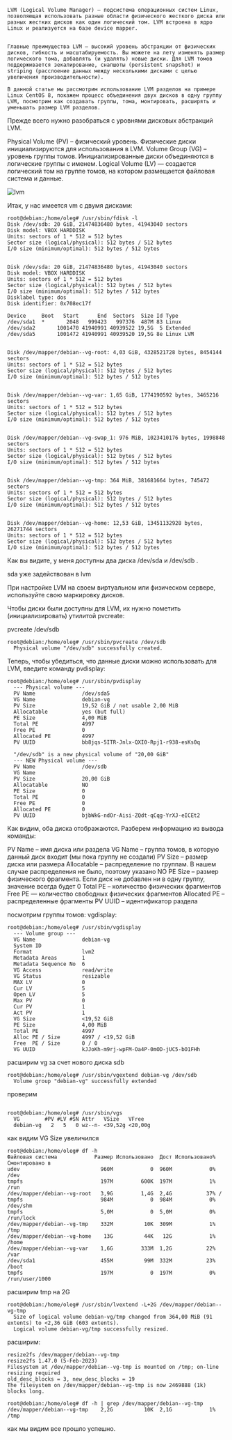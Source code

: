```
LVM (Logical Volume Manager) – подсистема операционных систем Linux, позволяющая использовать разные области физического жесткого диска или разных жестких дисков как один логический том. LVM встроена в ядро Linux и реализуется на базе device mapper.


Главные преимущества LVM – высокий уровень абстракции от физических дисков, гибкость и масштабируемость. Вы можете на лету изменять размер логического тома, добавлять (и удалять) новые диски. Для LVM томов поддерживается зекалирование, снапшоты (persistent snapshot) и striping (расслоение данных между несколькими дисками с целью увеличения производительности).

В данной статье мы рассмотрим использование LVM разделов на примере Linux CentOS 8, покажем процесс объединения двух дисков в одну группу LVM, посмотрим как создавать группы, тома, монтировать, расширять и уменьшать размер LVM разделов.
```
Прежде всего нужно разобраться с уровнями дисковых абстракций LVM.

Physical Volume (PV) – физический уровень. Физические диски инициализируются для использования в LVM.
Volume Group (VG) – уровень группы томов. Инициализированные диски объединяются в логические группы с именем.
Logical Volume (LV) — создается логический том на группе томов, на котором размещается файловая система и данные.

![lvm](https://github.com/incid3nt/lvm/blob/main/screen/arhitektura-i-urovni-abstracii-lvm-v-linux.png)

Итак, у нас имеется vm с двумя дисками:
```
root@debian:/home/oleg# /usr/sbin/fdisk -l
Disk /dev/sdb: 20 GiB, 21474836480 bytes, 41943040 sectors
Disk model: VBOX HARDDISK
Units: sectors of 1 * 512 = 512 bytes
Sector size (logical/physical): 512 bytes / 512 bytes
I/O size (minimum/optimal): 512 bytes / 512 bytes


Disk /dev/sda: 20 GiB, 21474836480 bytes, 41943040 sectors
Disk model: VBOX HARDDISK
Units: sectors of 1 * 512 = 512 bytes
Sector size (logical/physical): 512 bytes / 512 bytes
I/O size (minimum/optimal): 512 bytes / 512 bytes
Disklabel type: dos
Disk identifier: 0x708ec17f

Device     Boot   Start      End  Sectors  Size Id Type
/dev/sda1  *       2048   999423   997376  487M 83 Linux
/dev/sda2       1001470 41940991 40939522 19,5G  5 Extended
/dev/sda5       1001472 41940991 40939520 19,5G 8e Linux LVM


Disk /dev/mapper/debian--vg-root: 4,03 GiB, 4328521728 bytes, 8454144 sectors
Units: sectors of 1 * 512 = 512 bytes
Sector size (logical/physical): 512 bytes / 512 bytes
I/O size (minimum/optimal): 512 bytes / 512 bytes


Disk /dev/mapper/debian--vg-var: 1,65 GiB, 1774190592 bytes, 3465216 sectors
Units: sectors of 1 * 512 = 512 bytes
Sector size (logical/physical): 512 bytes / 512 bytes
I/O size (minimum/optimal): 512 bytes / 512 bytes


Disk /dev/mapper/debian--vg-swap_1: 976 MiB, 1023410176 bytes, 1998848 sectors
Units: sectors of 1 * 512 = 512 bytes
Sector size (logical/physical): 512 bytes / 512 bytes
I/O size (minimum/optimal): 512 bytes / 512 bytes


Disk /dev/mapper/debian--vg-tmp: 364 MiB, 381681664 bytes, 745472 sectors
Units: sectors of 1 * 512 = 512 bytes
Sector size (logical/physical): 512 bytes / 512 bytes
I/O size (minimum/optimal): 512 bytes / 512 bytes


Disk /dev/mapper/debian--vg-home: 12,53 GiB, 13451132928 bytes, 26271744 sectors
Units: sectors of 1 * 512 = 512 bytes
Sector size (logical/physical): 512 bytes / 512 bytes
I/O size (minimum/optimal): 512 bytes / 512 bytes

```
Как вы видите, у меня доступны два диска /dev/sda и /dev/sdb .

sda уже задействован в lvm

При настройке LVM на своем виртуальном или физическом сервере, используйте свою маркировку дисков.

Чтобы диски были доступны для LVM, их нужно пометить (инициализировать) утилитой pvcreate:

pvcreate /dev/sdb

```
root@debian:/home/oleg# /usr/sbin/pvcreate /dev/sdb
  Physical volume "/dev/sdb" successfully created.
```
Теперь, чтобы убедиться, что данные диски можно использовать для LVM, введите команду pvdisplay:
```
root@debian:/home/oleg# /usr/sbin/pvdisplay
  --- Physical volume ---
  PV Name               /dev/sda5
  VG Name               debian-vg
  PV Size               19,52 GiB / not usable 2,00 MiB
  Allocatable           yes (but full)
  PE Size               4,00 MiB
  Total PE              4997
  Free PE               0
  Allocated PE          4997
  PV UUID               bb8jqs-5ITR-Jnlx-QXI0-Rpj1-r938-esKs0q

  "/dev/sdb" is a new physical volume of "20,00 GiB"
  --- NEW Physical volume ---
  PV Name               /dev/sdb
  VG Name
  PV Size               20,00 GiB
  Allocatable           NO
  PE Size               0
  Total PE              0
  Free PE               0
  Allocated PE          0
  PV UUID               bjbWkG-ndOr-Aisi-ZQdt-qCqg-YrXJ-eICEt2
```
Как видим, оба диска отображаются. Разберем информацию из вывода команды:

PV Name – имя диска или раздела
VG Name – группа томов, в которую данный диск входит (мы пока группу не создали)
PV Size – размер диска или размера
Allocatable – распределение по группам. В нашем случае распределения не было, поэтому указано NO
PE Size – размер физического фрагмента. Если диск не добавлен ни в одну группу, значение всегда будет 0
Total PE – количество физических фрагментов
Free PE — количество свободных физических фрагментов
Allocated PE – распределенные фрагменты
PV UUID – идентификатор раздела

посмотрим группы томов: vgdisplay:
```
root@debian:/home/oleg# /usr/sbin/vgdisplay
  --- Volume group ---
  VG Name               debian-vg
  System ID
  Format                lvm2
  Metadata Areas        1
  Metadata Sequence No  6
  VG Access             read/write
  VG Status             resizable
  MAX LV                0
  Cur LV                5
  Open LV               5
  Max PV                0
  Cur PV                1
  Act PV                1
  VG Size               <19,52 GiB
  PE Size               4,00 MiB
  Total PE              4997
  Alloc PE / Size       4997 / <19,52 GiB
  Free  PE / Size       0 / 0
  VG UUID               kJJoKh-m9rj-wpFM-Oa4P-0mOD-jUC5-bO1FHh

```
расширим vg за счет нового диска sdb
```
root@debian:/home/oleg# /usr/sbin/vgextend debian-vg /dev/sdb
  Volume group "debian-vg" successfully extended
```
проверим
```

root@debian:/home/oleg# /usr/sbin/vgs
  VG        #PV #LV #SN Attr   VSize   VFree
  debian-vg   2   5   0 wz--n- <39,52g <20,00g

```
как видим VG Size увеличился

```
root@debian:/home/oleg# df -h
Файловая система            Размер Использовано  Дост Использовано% Cмонтировано в
udev                          960M            0  960M            0% /dev
tmpfs                         197M         600K  197M            1% /run
/dev/mapper/debian--vg-root   3,9G         1,4G  2,4G           37% /
tmpfs                         984M            0  984M            0% /dev/shm
tmpfs                         5,0M            0  5,0M            0% /run/lock
/dev/mapper/debian--vg-tmp    332M          10K  309M            1% /tmp
/dev/mapper/debian--vg-home    13G          44K   12G            1% /home
/dev/mapper/debian--vg-var    1,6G         333M  1,2G           22% /var
/dev/sda1                     455M          99M  332M           23% /boot
tmpfs                         197M            0  197M            0% /run/user/1000
```
расширим tmp на 2G
```
root@debian:/home/oleg# /usr/sbin/lvextend -L+2G /dev/mapper/debian--vg-tmp
  Size of logical volume debian-vg/tmp changed from 364,00 MiB (91 extents) to <2,36 GiB (603 extents).
  Logical volume debian-vg/tmp successfully resized.
```
расширим:
```
resize2fs /dev/mapper/debian--vg-tmp
resize2fs 1.47.0 (5-Feb-2023)
Filesystem at /dev/mapper/debian--vg-tmp is mounted on /tmp; on-line resizing required
old_desc_blocks = 3, new_desc_blocks = 19
The filesystem on /dev/mapper/debian--vg-tmp is now 2469888 (1k) blocks long.
```
```
root@debian:/home/oleg# df -h | grep /dev/mapper/debian--vg-tmp
/dev/mapper/debian--vg-tmp    2,2G          10K  2,1G            1% /tmp
```
как мы видим все прошло успешно.